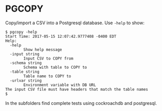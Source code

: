 # PGCOPY
Copy/import a CSV into a Postgresql database. Use `-help` to show:
```
$ pgcopy -help
Start Time: 2017-05-15 12:07:42.9777408 -0400 EDT
Help:
  -help
        Show help message
  -input string
        Input CSV to COPY from
  -schema string
        Schema with table to COPY to
  -table string
        Table name to COPY to
  -urlvar string
        Environment variable with DB URL
The input CSV file must have headers that match the table names
$
```

In the subfolders find complete tests using cockroachdb and postgresql.